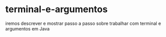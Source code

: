 # terminal-e-argumentos
iremos descrever e mostrar passo a passo sobre trabalhar com terminal e argumentos em Java
